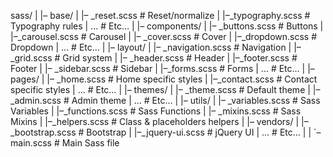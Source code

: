 sass/
|
|– base/
|   |– _reset.scss       # Reset/normalize
|   |–_typography.scss  # Typography rules
|   ...                  # Etc…
|
|– components/
|   |– _buttons.scss     # Buttons
|   |–_carousel.scss    # Carousel
|   |– _cover.scss       # Cover
|   |–_dropdown.scss    # Dropdown
|   ...                  # Etc…
|
|– layout/
|   |– _navigation.scss  # Navigation
|   |–_grid.scss        # Grid system
|   |– _header.scss      # Header
|   |–_footer.scss      # Footer
|   |– _sidebar.scss     # Sidebar
|   |–_forms.scss       # Forms
|   ...                  # Etc…
|
|– pages/
|   |– _home.scss        # Home specific styles
|   |–_contact.scss     # Contact specific styles
|   ...                  # Etc…
|
|– themes/
|   |– _theme.scss       # Default theme
|   |–_admin.scss       # Admin theme
|   ...                  # Etc…
|
|– utils/
|   |– _variables.scss   # Sass Variables
|   |–_functions.scss   # Sass Functions
|   |– _mixins.scss      # Sass Mixins
|   |–_helpers.scss     # Class & placeholders helpers
|
|– vendors/
|   |– _bootstrap.scss   # Bootstrap
|   |–_jquery-ui.scss   # jQuery UI
|   ...                  # Etc…
|
|
`– main.scss             # Main Sass file
